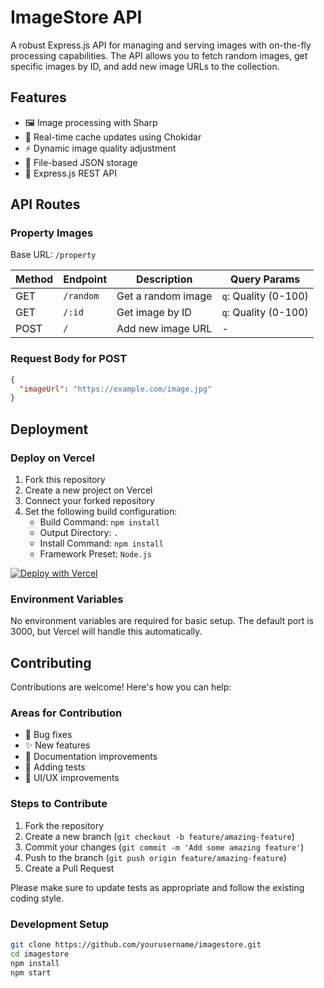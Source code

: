 # ImageStore API

A robust Express.js API for managing and serving images with on-the-fly processing capabilities. The API allows you to fetch random images, get specific images by ID, and add new image URLs to the collection.

## Features

- 🖼️ Image processing with Sharp
- 🔄 Real-time cache updates using Chokidar
- ⚡ Dynamic image quality adjustment
- 📁 File-based JSON storage
- 🚀 Express.js REST API

## API Routes

### Property Images

Base URL: `/property`

| Method | Endpoint  | Description        | Query Params         |
| ------ | --------- | ------------------ | -------------------- |
| GET    | `/random` | Get a random image | `q`: Quality (0-100) |
| GET    | `/:id`    | Get image by ID    | `q`: Quality (0-100) |
| POST   | `/`       | Add new image URL  | -                    |

### Request Body for POST

```json
{
  "imageUrl": "https://example.com/image.jpg"
}
```

## Deployment

### Deploy on Vercel

1. Fork this repository
2. Create a new project on Vercel
3. Connect your forked repository
4. Set the following build configuration:
   - Build Command: `npm install`
   - Output Directory: `.`
   - Install Command: `npm install`
   - Framework Preset: `Node.js`

[![Deploy with Vercel](https://vercel.com/button)](https://vercel.com/new/clone?repository-url=https://github.com/saadh393/ImageStoreApi)

### Environment Variables

No environment variables are required for basic setup. The default port is 3000, but Vercel will handle this automatically.

## Contributing

Contributions are welcome! Here's how you can help:

### Areas for Contribution

- 🐛 Bug fixes
- ✨ New features
- 📝 Documentation improvements
- 🧪 Adding tests
- 🎨 UI/UX improvements

### Steps to Contribute

1. Fork the repository
2. Create a new branch (`git checkout -b feature/amazing-feature`)
3. Commit your changes (`git commit -m 'Add some amazing feature'`)
4. Push to the branch (`git push origin feature/amazing-feature`)
5. Create a Pull Request

Please make sure to update tests as appropriate and follow the existing coding style.

### Development Setup

```sh
git clone https://github.com/yourusername/imagestore.git
cd imagestore
npm install
npm start
```
